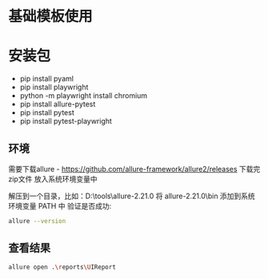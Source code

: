# 基础模板使用
# 安装包
+ pip install pyaml
+ pip install playwright
+ python -m playwright install chromium
+ pip install allure-pytest
+ pip install pytest
+ pip install pytest-playwright
## 环境
需要下载allure - https://github.com/allure-framework/allure2/releases
下载完zip文件 放入系统环境变量中

解压到一个目录，比如：D:\tools\allure-2.21.0
将 allure-2.21.0\bin 添加到系统环境变量 PATH 中
验证是否成功:
``` bash
allure --version
```

## 查看结果
``` bash
allure open .\reports\UIReport
```


